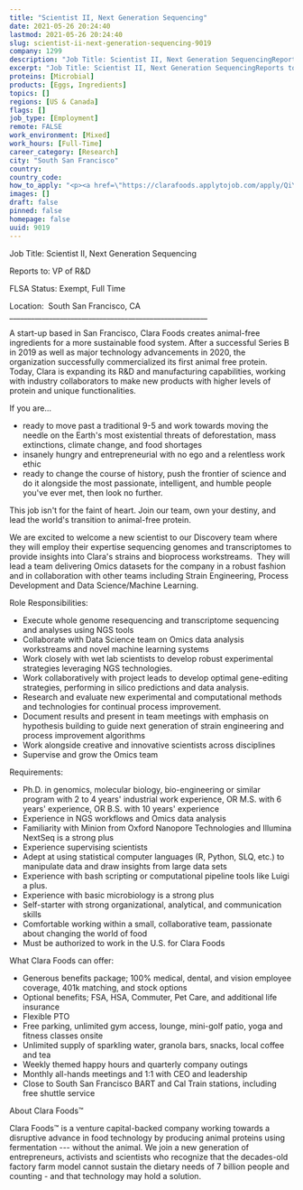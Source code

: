 ```yaml
---
title: "Scientist II, Next Generation Sequencing"
date: 2021-05-26 20:24:40
lastmod: 2021-05-26 20:24:40
slug: scientist-ii-next-generation-sequencing-9019
company: 1299
description: "Job Title: Scientist II, Next Generation SequencingReports to: VP of R&DFLSA Status: Exempt, Full TimeLocation:  South San Francisco, CA_______________________________________________________"
excerpt: "Job Title: Scientist II, Next Generation SequencingReports to: VP of R&DFLSA Status: Exempt, Full TimeLocation:  South San Francisco, CA_______________________________________________________"
proteins: [Microbial]
products: [Eggs, Ingredients]
topics: []
regions: [US & Canada]
flags: []
job_type: [Employment]
remote: FALSE
work_environment: [Mixed]
work_hours: [Full-Time]
career_category: [Research]
city: "South San Francisco"
country: 
country_code: 
how_to_apply: "<p><a href=\"https://clarafoods.applytojob.com/apply/QiYyHdYost/Scientist-II-Next-Generation-Sequencing?source=proteinreport\">https://clarafoods.applytojob.com/apply/QiYyHdYost/Scientist-II-Next-Ge…</a></p>"
images: []
draft: false
pinned: false
homepage: false
uuid: 9019
---
```

Job Title: Scientist II, Next Generation Sequencing

Reports to: VP of R&D

FLSA Status: Exempt, Full Time

Location:  South San Francisco, CA\
\_\_\_\_\_\_\_\_\_\_\_\_\_\_\_\_\_\_\_\_\_\_\_\_\_\_\_\_\_\_\_\_\_\_\_\_\_\_\_\_\_\_\_\_\_\_\_\_\_\_\_\_\_\_\_

A start-up based in San Francisco, Clara Foods creates animal-free
ingredients for a more sustainable food system. After a successful
Series B in 2019 as well as major technology advancements in 2020, the
organization successfully commercialized its first animal free protein.
Today, Clara is expanding its R&D and manufacturing capabilities,
working with industry collaborators to make new products with higher
levels of protein and unique functionalities.

If you are...

-   ready to move past a traditional 9-5 and work towards moving the
    needle on the Earth's most existential threats of deforestation,
    mass extinctions, climate change, and food shortages
-   insanely hungry and entrepreneurial with no ego and a relentless
    work ethic
-   ready to change the course of history, push the frontier of science
    and do it alongside the most passionate, intelligent, and humble
    people you've ever met, then look no further. 

This job isn\'t for the faint of heart. Join our team, own your destiny,
and lead the world\'s transition to animal-free protein.

We are excited to welcome a new scientist to our Discovery team where
they will employ their expertise sequencing genomes and transcriptomes
to provide insights into Clara's strains and bioprocess workstreams. 
They will lead a team delivering Omics datasets for the company in a
robust fashion and in collaboration with other teams including Strain
Engineering, Process Development and Data Science/Machine Learning. 

Role Responsibilities:

-   Execute whole genome resequencing and transcriptome sequencing and
    analyses using NGS tools 
-   Collaborate with Data Science team on Omics data analysis
    workstreams and novel machine learning systems
-   Work closely with wet lab scientists to develop robust experimental
    strategies leveraging NGS technologies.
-   Work collaboratively with project leads to develop optimal
    gene-editing strategies, performing in silico predictions and data
    analysis.
-   Research and evaluate new experimental and computational methods and
    technologies for continual process improvement.
-   Document results and present in team meetings with emphasis on
    hypothesis building to guide next generation of strain engineering
    and process improvement algorithms
-   Work alongside creative and innovative scientists across disciplines
-   Supervise and grow the Omics team

Requirements:

-   Ph.D. in genomics, molecular biology, bio-engineering or similar
    program with 2 to 4 years' industrial work experience, OR M.S. with
    6 years' experience, OR B.S. with 10 years' experience 
-   Experience in NGS workflows and Omics data analysis
-   Familiarity with Minion from Oxford Nanopore Technologies and
    Illumina NextSeq is a strong plus
-   Experience supervising scientists 
-   Adept at using statistical computer languages (R, Python, SLQ, etc.)
    to manipulate data and draw insights from large data sets
-   Experience with bash scripting or computational pipeline tools like
    Luigi a plus.
-   Experience with basic microbiology is a strong plus
-   Self-starter with strong organizational, analytical, and
    communication skills
-   Comfortable working within a small, collaborative team, passionate
    about changing the world of food
-   Must be authorized to work in the U.S. for Clara Foods

What Clara Foods can offer:

-   Generous benefits package; 100% medical, dental, and vision employee
    coverage, 401k matching, and stock options
-   Optional benefits; FSA, HSA, Commuter, Pet Care, and additional life
    insurance
-   Flexible PTO
-   Free parking, unlimited gym access, lounge, mini-golf patio, yoga
    and fitness classes onsite
-   Unlimited supply of sparkling water, granola bars, snacks, local
    coffee and tea
-   Weekly themed happy hours and quarterly company outings
-   Monthly all-hands meetings and 1:1 with CEO and leadership
-   Close to South San Francisco BART and Cal Train stations, including
    free shuttle service

About Clara Foods™

Clara Foods™ is a venture capital-backed company working towards a
disruptive advance in food technology by producing animal proteins using
fermentation \-\-- without the animal. We join a new generation of
entrepreneurs, activists and scientists who recognize that the
decades-old factory farm model cannot sustain the dietary needs of 7
billion people and counting - and that technology may hold a solution.
